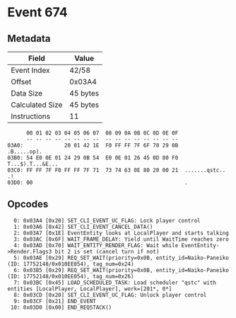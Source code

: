 # Event 674

## Metadata

| Field           | Value    |
|-----------------|----------|
| Event Index     | 42/58    |
| Offset          | 0x03A4   |
| Data Size       | 45 bytes |
| Calculated Size | 45 bytes |
| Instructions    | 11       |

```
      00 01 02 03 04 05 06 07  08 09 0A 0B 0C 0D 0E 0F
      -- -- -- -- -- -- -- --  -- -- -- -- -- -- -- --
03A0:             20 01 42 1E  F0 FF FF 7F 6F 70 29 0B       .B.....op).
03B0: 54 E0 0E 01 24 29 0B 54  E0 0E 01 26 45 0D 80 F0  T...$).T...&E...
03C0: FF FF 7F F0 FF FF 7F 71  73 74 63 0E 80 20 00 21  .......qstc.. .!
03D0: 00                                                .               
```

## Opcodes

```
  0: 0x03A4 [0x20] SET_CLI_EVENT_UC_FLAG: Lock player control
  1: 0x03A6 [0x42] SET_CLI_EVENT_CANCEL_DATA()
  2: 0x03A7 [0x1E] EventEntity looks at LocalPlayer and starts talking
  3: 0x03AC [0x6F] WAIT_FRAME_DELAY: Yield until WaitTime reaches zero
  4: 0x03AD [0x70] WAIT_ENTITY_RENDER_FLAG: Wait while EventEntity->Render.Flags3 bit 2 is set (cancel turn if not)
  5: 0x03AE [0x29] REQ_SET_WAIT(priority=0x0B, entity_id=Naiko-Paneiko (ID: 17752148/0x010EE054), tag_num=0x24)
  6: 0x03B5 [0x29] REQ_SET_WAIT(priority=0x0B, entity_id=Naiko-Paneiko (ID: 17752148/0x010EE054), tag_num=0x26)
  7: 0x03BC [0x45] LOAD_SCHEDULED_TASK: Load scheduler "qstc" with entities [LocalPlayer, LocalPlayer], work=[201*, 0*]
  8: 0x03CD [0x20] SET_CLI_EVENT_UC_FLAG: Unlock player control
  9: 0x03CF [0x21] END_EVENT
 10: 0x03D0 [0x00] END_REQSTACK()
```
